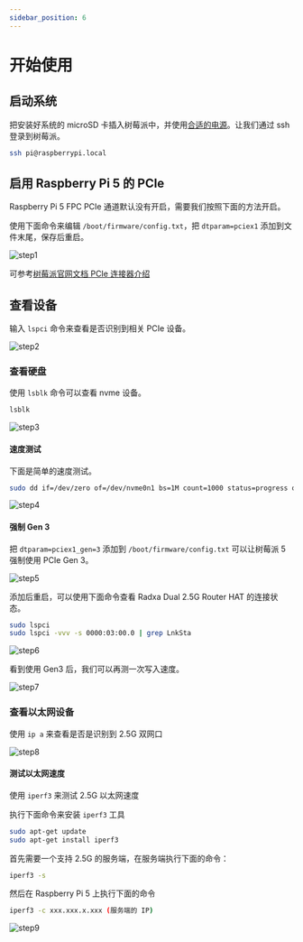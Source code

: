 ```yaml
---
sidebar_position: 6
---
```


# 开始使用

## 启动系统

把安装好系统的 microSD 卡插入树莓派中，并使用[合适的电源](./power-supply)。让我们通过 ssh 登录到树莓派。

```bash
ssh pi@raspberrypi.local
```

## 启用 Raspberry Pi 5 的 PCIe

Raspberry Pi 5 FPC PCIe 通道默认没有开启，需要我们按照下面的方法开启。

使用下面命令来编辑 `/boot/firmware/config.txt`，把 `dtparam=pciex1` 添加到文件末尾，保存后重启。

![step1](/img/accessories/dual-2.5-route-hat/rpi-using-1.webp)

可参考[树莓派官网文档 PCIe 连接器介绍](https://www.raspberrypi.com/documentation/computers/raspberry-pi.html#raspberry-pi-connector-for-pcie)

## 查看设备

输入 `lspci` 命令来查看是否识别到相关 PCIe 设备。

![step2](/img/accessories/dual-2.5-route-hat/rpi-using-2.webp)

### 查看硬盘

使用 `lsblk` 命令可以查看 nvme 设备。

```bash
lsblk
```

![step3](/img/accessories/dual-2.5-route-hat/rpi-using-3.webp)

#### 速度测试

下面是简单的速度测试。

```bash
sudo dd if=/dev/zero of=/dev/nvme0n1 bs=1M count=1000 status=progress oflag=direct
```

![step4](/img/accessories/dual-2.5-route-hat/rpi-using-4.webp)

#### 强制 Gen 3

把 `dtparam=pciex1_gen=3` 添加到 `/boot/firmware/config.txt` 可以让树莓派 5 强制使用 PCIe Gen 3。

![step5](/img/accessories/dual-2.5-route-hat/rpi-using-5.webp)

添加后重启，可以使用下面命令查看 Radxa Dual 2.5G Router HAT 的连接状态。

```bash
sudo lspci
sudo lspci -vvv -s 0000:03:00.0 | grep LnkSta
```

![step6](/img/accessories/dual-2.5-route-hat/rpi-using-6.webp)

看到使用 Gen3 后，我们可以再测一次写入速度。

![step7](/img/accessories/dual-2.5-route-hat/rpi-using-7.webp)

### 查看以太网设备

使用 `ip a` 来查看是否是识别到 2.5G 双网口

![step8](/img/accessories/dual-2.5-route-hat/rpi-using-8.webp)

#### 测试以太网速度

使用 `iperf3` 来测试 2.5G 以太网速度

执行下面命令来安装 `iperf3` 工具

```bash
sudo apt-get update
sudo apt-get install iperf3
```

首先需要一个支持 2.5G 的服务端，在服务端执行下面的命令：

```bash
iperf3 -s
```

然后在 Raspberry Pi 5 上执行下面的命令

```bash
iperf3 -c xxx.xxx.x.xxx (服务端的 IP)
```

![step9](/img/accessories/dual-2.5-route-hat/rpi-using-9.webp)
